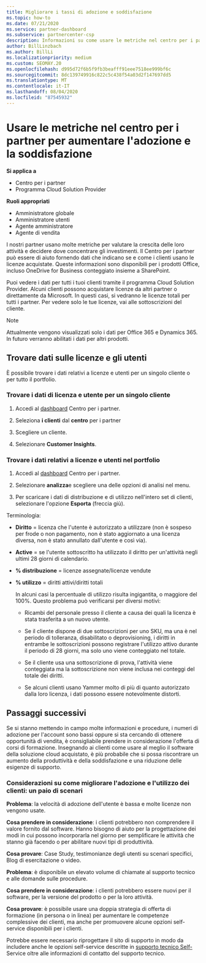 ```yaml
---
title: Migliorare i tassi di adozione e soddisfazione
ms.topic: how-to
ms.date: 07/21/2020
ms.service: partner-dashboard
ms.subservice: partnercenter-csp
description: Informazioni su come usare le metriche nel centro per i partner. Le metriche possono mostrare se l'azienda sta crescendo, in che modo i clienti usano le proprie licenze e dove concentrarsi sull'investimento.
author: BillLinzbach
ms.author: BillLi
ms.localizationpriority: medium
ms.custom: SEOMAY.20
ms.openlocfilehash: d995d72f6b5f9fb3beafff91eee7518ee999bf6c
ms.sourcegitcommit: 8dc139749916c822c5c438f54a03d2f147697dd5
ms.translationtype: MT
ms.contentlocale: it-IT
ms.lasthandoff: 08/04/2020
ms.locfileid: "87545932"
---
```

# <a name="use-metrics-in-partner-center-to-increase-adoption-and-satisfaction"></a>Usare le metriche nel centro per i partner per aumentare l'adozione e la soddisfazione

**Si applica a**

- Centro per i partner
- Programma Cloud Solution Provider

**Ruoli appropriati**

- Amministratore globale
- Amministratore utenti
- Agente amministratore
- Agente di vendita

I nostri partner usano molte metriche per valutare la crescita delle loro attività e decidere dove concentrare gli investimenti. Il Centro per i partner può essere di aiuto fornendo dati che indicano se e come i clienti usano le licenze acquistate. Queste informazioni sono disponibili per i prodotti Office, incluso OneDrive for Business conteggiato insieme a SharePoint.

Puoi vedere i dati per tutti i tuoi clienti tramite il programma Cloud Solution Provider. Alcuni clienti possono acquistare licenze da altri partner o direttamente da Microsoft. In questi casi, si vedranno le licenze totali per tutti i partner. Per vedere solo le tue licenze, vai alle sottoscrizioni del cliente.

> [!NOTE]  
> Attualmente vengono visualizzati solo i dati per Office 365 e Dynamics 365. In futuro verranno abilitati i dati per altri prodotti.

## <a name="find-license-and-user-data"></a>Trovare dati sulle licenze e gli utenti

È possibile trovare i dati relativi a licenze e utenti per un singolo cliente o per tutto il portfolio.

### <a name="find-license-and-user-data-for-a-single-customer"></a>Trovare i dati di licenza e utente per un singolo cliente

1. Accedi al [dashboard](https://partner.microsoft.com/dashboard) Centro per i partner.

2. Seleziona **i clienti** dal **centro** per i partner

3. Scegliere un cliente.

4. Selezionare **Customer Insights**.

### <a name="find-license-and-user-data-across-your-portfolio"></a>Trovare i dati relativi a licenze e utenti nel portfolio

1. Accedi al [dashboard](https://partner.microsoft.com/dashboard) Centro per i partner.

2. Selezionare **analizza**e scegliere una delle opzioni di analisi nel menu.

3. Per scaricare i dati di distribuzione e di utilizzo nell'intero set di clienti, selezionare l'opzione **Esporta** (freccia giù).

Terminologia:

- **Diritto** = licenza che l'utente è autorizzato a utilizzare (non è sospeso per frode o non pagamento, non è stato aggiornato a una licenza diversa, non è stato annullato dall'utente e così via).

- **Active** = se l'utente sottoscritto ha utilizzato il diritto per un'attività negli ultimi 28 giorni di calendario.

- **% distribuzione** = licenze assegnate/licenze vendute

- **% utilizzo** = diritti attivi/diritti totali

   In alcuni casi la percentuale di utilizzo risulta ingigantita, o maggiore del 100%. Questo problema può verificarsi per diversi motivi:

  - Ricambi del personale presso il cliente a causa dei quali la licenza è stata trasferita a un nuovo utente.

  - Se il cliente dispone di due sottoscrizioni per uno SKU, ma una è nel periodo di tolleranza, disabilitato o deprovisioning, i diritti in entrambe le sottoscrizioni possono registrare l'utilizzo attivo durante il periodo di 28 giorni, ma solo uno viene conteggiato nel totale.

  - Se il cliente usa una sottoscrizione di prova, l'attività viene conteggiata ma la sottoscrizione non viene inclusa nei conteggi del totale dei diritti.

  - Se alcuni clienti usano Yammer molto di più di quanto autorizzato dalla loro licenza, i dati possono essere notevolmente distorti.

## <a name="next-steps"></a>Passaggi successivi

Se si stanno mettendo in campo molte informazioni e procedure, i numeri di adozione per l'account sono bassi oppure si sta cercando di ottenere opportunità di vendita, è consigliabile prendere in considerazione l'offerta di corsi di formazione. Insegnando ai clienti come usare al meglio il software della soluzione cloud acquistato, è più probabile che si possa riscontrare un aumento della produttività e della soddisfazione e una riduzione delle esigenze di supporto.

### <a name="considering-how-to-improve-customer-adoption-and-usage---a-couple-scenarios"></a>Considerazioni su come migliorare l'adozione e l'utilizzo dei clienti: un paio di scenari

**Problema**: la velocità di adozione dell'utente è bassa e molte licenze non vengono usate.

**Cosa prendere in considerazione**: i clienti potrebbero non comprendere il valore fornito dal software. Hanno bisogno di aiuto per la progettazione dei modi in cui possono incorporarla nel giorno per semplificare le attività che stanno già facendo o per abilitare nuovi tipi di produttività.

**Cosa provare**: Case Study, testimonianze degli utenti su scenari specifici, Blog di esercitazione o video.

**Problema**: è disponibile un elevato volume di chiamate al supporto tecnico e alle domande sulle procedure.

**Cosa prendere in considerazione**: i clienti potrebbero essere nuovi per il software, per la versione del prodotto o per la loro attività.

**Cosa provare**: è possibile usare una doppia strategia di offerta di formazione (in persona o in linea) per aumentare le competenze complessive dei clienti, ma anche per promuovere alcune opzioni self-service disponibili per i clienti.

Potrebbe essere necessario riprogettare il sito di supporto in modo da includere anche le opzioni self-service descritte in [supporto tecnico Self-](customer-self-support.md) Service oltre alle informazioni di contatto del supporto tecnico.

